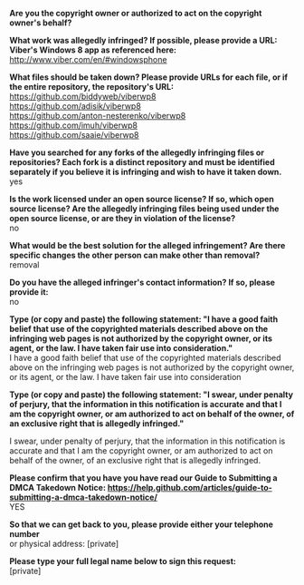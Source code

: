 **Are you the copyright owner or authorized to act on the copyright owner's
behalf?**  

**What work was allegedly infringed? If possible, please provide a URL:
Viber's Windows 8 app as referenced here:**  
http://www.viber.com/en/#windowsphone

**What files should be taken down? Please provide URLs for each file, or if
the entire repository, the repository's URL:**  
https://github.com/biddyweb/viberwp8  
https://github.com/adisik/viberwp8  
https://github.com/anton-nesterenko/viberwp8  
https://github.com/imuh/viberwp8  
https://github.com/saaie/viberwp8  

**Have you searched for any forks of the allegedly infringing files or
repositories? Each fork is a distinct repository and must be identified
separately if you believe it is infringing and wish to have it taken down.**  
yes

**Is the work licensed under an open source license? If so, which open source
license? Are the allegedly infringing files being used under the open
source license, or are they in violation of the license?**  
no

**What would be the best solution for the alleged infringement? Are there
specific changes the other person can make other than removal?**  
removal

**Do you have the alleged infringer's contact information? If so, please
provide it:**  
no

**Type (or copy and paste) the following statement: "I have a good faith
belief that use of the copyrighted materials described above on the
infringing web pages is not authorized by the copyright owner, or its
agent, or the law. I have taken fair use into consideration."**  
I have a good
faith belief that use of the copyrighted materials described above on the
infringing web pages is not authorized by the copyright owner, or its
agent, or the law. I have taken fair use into consideration

**Type (or copy and paste) the following statement: "I swear, under penalty
of perjury, that the information in this notification is accurate and that
I am the copyright owner, or am authorized to act on behalf of the owner,
of an exclusive right that is allegedly infringed."**  

I swear, under penalty of perjury, that the information in this
notification is accurate and that I am the copyright owner, or am
authorized to act on behalf of the owner, of an exclusive right that is
allegedly infringed.

**Please confirm that you have you have read our Guide to Submitting a DMCA
Takedown Notice:
https://help.github.com/articles/guide-to-submitting-a-dmca-takedown-notice/**  
YES

**So that we can get back to you, please provide either your telephone number**  
or physical address:
[private]  

**Please type your full legal name below to sign this request:**  
[private]
